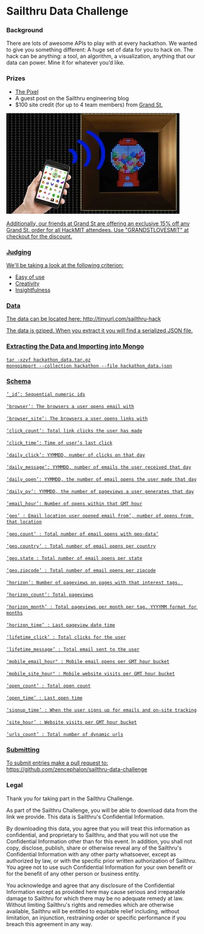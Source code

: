 Sailthru Data Challenge
=======================

<h3>Background</h3>
There are lots of awesome APIs to play with at every hackathon. 
We wanted to give you something different: A huge set of data for you to hack on. The hack can be anything: a tool, an algorithm, a visualization, anything that our data can power. Mine it for whatever you’d like. 

<h3>Prizes</h3>

<ul>
 <li><a href="http://ledpixelart.com/pixel/">The Pixel</a></li> 
 <li>A guest post on the Sailthru engineering blog</li> 
 <li>$100 site credit (for up to 4 team members) from <a href="https://grandst.com/">Grand St.</li>
</ul>

<img src="assets/pixel.jpg">

Additionally, our friends at Grand St are offering an exclusive 15% off any Grand St. order for all HackMIT attendees. Use "GRANDSTLOVESMIT" at checkout for the discount.

<h3>Judging</h3>

We'll be taking a look at the following criterion:

<ul>
 <li>Easy of use</li>
 <li>Creativity</li>
 <li>Insightfulness</li>
</ul>

<h3>Data</h3>
The data can be located here: http://tinyurl.com/sailthru-hack

The data is gziped. When you extract it you will find a serialized JSON file.

<h3>Extracting the Data and Importing into Mongo</h3>

```
tar -xzvf hackathon_data.tar.gz
mongoimport --collection hackathon --file hackathon_data.json
```

<h3>Schema</h3>

```
‘_id’: Sequential numeric ids

‘browser’: The browsers a user opens email with

‘browser_site’: The browsers a user opens links with

‘click_count’: Total link clicks the user has made

‘click_time’: Time of user’s last click

‘daily_click’: YYMMDD, number of clicks on that day

‘daily_message’: YYMMDD, number of emails the user received that day

‘daily_open’: YYMMDD, the number of email opens the user made that day

‘daily_pv’: YYMMDD, the number of pageviews a user generates that day

‘email_hour’: Number of opens within that GMT hour

‘geo’ : Email location user opened email from’, number of opens from that location

‘geo.count’ : Total number of email opens with geo-data’

‘geo.country’ : Total number of email opens per country

‘geo.state : Total number of email opens per state

‘geo.zipcode’ : Total number of email opens per zipcode

‘horizon’: Number of pageviews on pages with that interest tags. 

‘horizon_count’: Total pageviews

‘horizon_month’ : Total pageviews per month per tag. YYYYMM format for months

‘horizon_time’ : Last pageview date time

‘lifetime_click’ : Total clicks for the user

‘lifetime_message’ : Total email sent to the user

‘mobile_email_hour" : Mobile email opens per GMT hour bucket

‘mobile_site_hour" : Mobile website visits per GMT hour bucket

‘open_count’ : Total open count

‘open_time’ : Last open time

‘signup_time’ : When the user signs up for emails and on-site tracking

‘site_hour’ : Website visits per GMT hour bucket

‘urls_count’ : Total number of dynamic urls
```

<h3> Submitting </h3>

To submit entries make a pull request to:
https://github.com/zencephalon/sailthru-data-challenge

<h3> Legal </h3>

Thank you for taking part in the Sailthru Challenge.  

As part of the Sailthru Challenge, you will be able to download data from the link we provide.  This data is Sailthru's Confidential Information.  

By downloading this data, you agree that you will treat this information as confidential, and proprietary to Sailthru, and that you will not use the Confidential Information other than for this event.   In addition, you shall not copy, disclose, publish, share or otherwise reveal any of the Sailthru's Confidential Information with any other party whatsoever, except as authorized by law, or with the specific prior written authorization of Sailthru. You agree not to use such Confidential Information for your own benefit or for the benefit of any other person or business entity.

You acknowledge and agree that any disclosure of the Confidential Information except as provided here may cause serious and irreparable damage to Sailthru for which there may be no adequate remedy at law. Without limiting Sailthru's rights and remedies which are otherwise available, Sailthru will be entitled to equitable relief including, without limitation, an injunction, restraining order or specific performance if you breach this agreement in any way.
